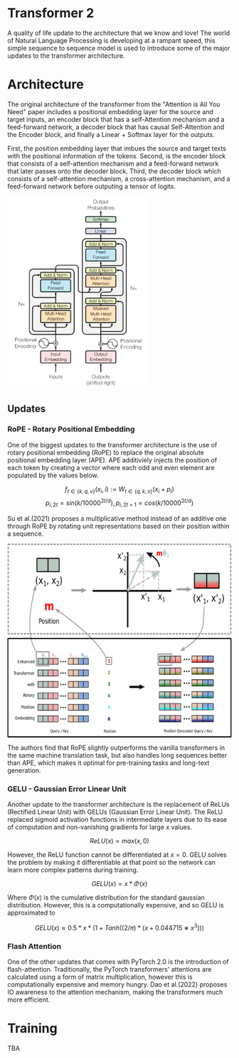 # Transformer 2
A quality of life update to the architecture that we know and love! The world of Natural Language Processing is developing at a rampant speed, this simple sequence to sequence model is used to introduce some of the major updates to the transformer architecture.

# Architecture
The original architecture of the transformer from the "Attention is All You Need" paper includes a positional embedding layer for the source and target inputs, an encoder block that has a self-Attention mechanism and a feed-forward network, a decoder block that has causal Self-Attention and the Encoder block, and finally a Linear + Softmax layer for the outputs.

First, the position embedding layer that imbues the source and target texts with the positional information of the tokens. Second, is the encoder block that consists of a self-attention mechanism and a feed-forward network that later passes onto the decoder block. Third, the decoder block which consists of a self-attention mechanism, a cross-attention mechanism, and a feed-forward network before outputing a tensor of logits.

<img src="https://github.com/radia78/Transformer2/blob/main/images/transformer_architecture.png" alt="Original Architecture" width="321" height="435" align="center"/>


## Updates
### RoPE - Rotary Positional Embedding
One of the biggest updates to the transformer architecture is the use of rotary positional embedding (RoPE) to replace the original absolute positional embedding layer (APE). APE additiviely injects the position of each token by creating a vector where each odd and even element are populated by the values below.

$$f_{t \in \{k, q, v\}}(x_i, i) := W_{t \in \{q, k ,v\}}(x_i + p_i)$$
$$p_{i, 2t} = sin(k/10000^{2t/d}), p_{i, 2t + 1} = cos(k/10000^{2t/d})$$

Su et al.(2021) proposes a multiplicative method instead of an additive one through RoPE by rotating unit representations based on their position within a sequence.

<img src="https://github.com/radia78/Transformer2/blob/main/images/rope_example.png" alt="Original Architecture" width="638" height="435" align="center"/>

The authors find that RoPE slightly outperforms the vanilla transformers in the same machine translation task, but also handles long sequences better than APE, which makes it optimal for pre-training tasks and long-text generation.

### GELU - Gaussian Error Linear Unit
Another update to the transformer architecture is the replacement of ReLUs (Rectified Linear Unit) with GELUs (Gaussian Error Linear Unit). The ReLU replaced sigmoid activation functions in intermediate layers due to its ease of computation and non-vanishing gradients for large $x$ values.

$$ReLU(x) = max(x, 0)$$

However, the ReLU function cannot be differentiated at $x=0$. GELU solves the problem by making it differentiable at that point so the network can learn more complex patterns during training.

$$GELU(x) = x * \Phi (x)$$

Where $\Phi(x)$ is the cumulative distribution for the standard gaussian distribution. However, this is a computationally expensive, and so GELU is approximated to

$$GELU(x) \approx 0.5 * x * (1 + Tanh((2/\pi) * (x+0.044715∗x^3)))$$

### Flash Attention
One of the other updates that comes with PyTorch 2.0 is the introduction of flash-attention. Traditionally, the PyTorch transformers' attentions are calculated using a form of matrix multiplication, however this is computationally expensive and memory hungry. Dao et al.(2022) proposes IO awareness to the attention mechanism, making the transformers much more efficient.

# Training
TBA
